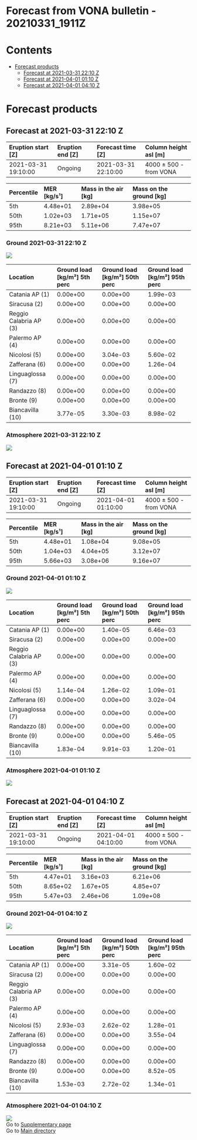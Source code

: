 
Forecast from VONA bulletin - 20210331_1911Z
============================================

Contents
========

* [Forecast products](#forecast-products)
	* [Forecast at 2021-03-31 22:10 Z](#forecast-at-2021-03-31-2210-z)
	* [Forecast at 2021-04-01 01:10 Z](#forecast-at-2021-04-01-0110-z)
	* [Forecast at 2021-04-01 04:10 Z](#forecast-at-2021-04-01-0410-z)

# Forecast products

## Forecast at 2021-03-31 22:10 Z
  

|Eruption start [Z]|Eruption end [Z]|Forecast time [Z]|Column height asl [m]|
| :--- | :--- | :--- | :--- |
|2021-03-31 19:10:00|Ongoing|2021-03-31 22:10:00|4000 ± 500 - from VONA|
  
  

|Percentile|MER [kg/s¹]|Mass in the air [kg]|Mass on the ground [kg]|
| :--- | :--- | :--- | :--- |
|5th|4.48e+01|2.89e+04|3.98e+05|
|50th|1.02e+03|1.71e+05|1.15e+07|
|95th|8.21e+03|5.11e+06|7.47e+07|
  

### Ground 2021-03-31 22:10 Z
  
![](./figures/probability_grd_2021_03_31_2210_scenario_1.png)  
  
  
  
  
  
  
  
  
  

|Location|Ground load [kg/m²] 5th perc|Ground load [kg/m²] 50th perc|Ground load [kg/m²] 95th perc|
| :--- | :--- | :--- | :--- |
|Catania AP (1)|0.00e+00|0.00e+00|1.99e-03|
|Siracusa (2)|0.00e+00|0.00e+00|0.00e+00|
|Reggio Calabria AP (3)|0.00e+00|0.00e+00|0.00e+00|
|Palermo AP (4)|0.00e+00|0.00e+00|0.00e+00|
|Nicolosi (5)|0.00e+00|3.04e-03|5.60e-02|
|Zafferana (6)|0.00e+00|0.00e+00|1.26e-04|
|Linguaglossa (7)|0.00e+00|0.00e+00|0.00e+00|
|Randazzo (8)|0.00e+00|0.00e+00|0.00e+00|
|Bronte (9)|0.00e+00|0.00e+00|0.00e+00|
|Biancavilla (10)|3.77e-05|3.30e-03|8.98e-02|
  

### Atmosphere 2021-03-31 22:10 Z
  
![](./figures/probability_air_2021_03_31_2210_scenario_1_conclev_1.png)
## Forecast at 2021-04-01 01:10 Z
  

|Eruption start [Z]|Eruption end [Z]|Forecast time [Z]|Column height asl [m]|
| :--- | :--- | :--- | :--- |
|2021-03-31 19:10:00|Ongoing|2021-04-01 01:10:00|4000 ± 500 - from VONA|
  
  

|Percentile|MER [kg/s¹]|Mass in the air [kg]|Mass on the ground [kg]|
| :--- | :--- | :--- | :--- |
|5th|4.48e+01|1.08e+04|9.08e+05|
|50th|1.04e+03|4.04e+05|3.12e+07|
|95th|5.66e+03|3.08e+06|9.16e+07|
  

### Ground 2021-04-01 01:10 Z
  
![](./figures/probability_grd_2021_04_01_0110_scenario_1.png)  
  
  
  
  
  
  
  
  
  

|Location|Ground load [kg/m²] 5th perc|Ground load [kg/m²] 50th perc|Ground load [kg/m²] 95th perc|
| :--- | :--- | :--- | :--- |
|Catania AP (1)|0.00e+00|1.40e-05|6.46e-03|
|Siracusa (2)|0.00e+00|0.00e+00|0.00e+00|
|Reggio Calabria AP (3)|0.00e+00|0.00e+00|0.00e+00|
|Palermo AP (4)|0.00e+00|0.00e+00|0.00e+00|
|Nicolosi (5)|1.14e-04|1.26e-02|1.09e-01|
|Zafferana (6)|0.00e+00|0.00e+00|3.02e-04|
|Linguaglossa (7)|0.00e+00|0.00e+00|0.00e+00|
|Randazzo (8)|0.00e+00|0.00e+00|0.00e+00|
|Bronte (9)|0.00e+00|0.00e+00|5.46e-05|
|Biancavilla (10)|1.83e-04|9.91e-03|1.20e-01|
  

### Atmosphere 2021-04-01 01:10 Z
  
![](./figures/probability_air_2021_04_01_0110_scenario_1_conclev_1.png)
## Forecast at 2021-04-01 04:10 Z
  

|Eruption start [Z]|Eruption end [Z]|Forecast time [Z]|Column height asl [m]|
| :--- | :--- | :--- | :--- |
|2021-03-31 19:10:00|Ongoing|2021-04-01 04:10:00|4000 ± 500 - from VONA|
  
  

|Percentile|MER [kg/s¹]|Mass in the air [kg]|Mass on the ground [kg]|
| :--- | :--- | :--- | :--- |
|5th|4.47e+01|3.16e+03|6.21e+06|
|50th|8.65e+02|1.67e+05|4.85e+07|
|95th|5.47e+03|2.46e+06|1.09e+08|
  

### Ground 2021-04-01 04:10 Z
  
![](./figures/probability_grd_2021_04_01_0410_scenario_1.png)  
  
  
  
  
  
  
  
  
  

|Location|Ground load [kg/m²] 5th perc|Ground load [kg/m²] 50th perc|Ground load [kg/m²] 95th perc|
| :--- | :--- | :--- | :--- |
|Catania AP (1)|0.00e+00|3.31e-05|1.60e-02|
|Siracusa (2)|0.00e+00|0.00e+00|0.00e+00|
|Reggio Calabria AP (3)|0.00e+00|0.00e+00|0.00e+00|
|Palermo AP (4)|0.00e+00|0.00e+00|0.00e+00|
|Nicolosi (5)|2.93e-03|2.62e-02|1.28e-01|
|Zafferana (6)|0.00e+00|0.00e+00|3.55e-04|
|Linguaglossa (7)|0.00e+00|0.00e+00|0.00e+00|
|Randazzo (8)|0.00e+00|0.00e+00|0.00e+00|
|Bronte (9)|0.00e+00|0.00e+00|8.52e-05|
|Biancavilla (10)|1.53e-03|2.72e-02|1.34e-01|
  

### Atmosphere 2021-04-01 04:10 Z
  
![](./figures/probability_air_2021_04_01_0410_scenario_1_conclev_1.png)  
Go to [Supplementary page](Supplementary_page.md)  
Go to [Main directory](https://github.com/federicapardini/Real_time_ash_forecast)